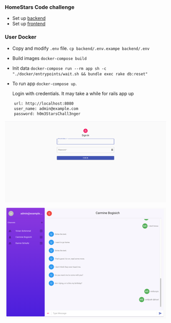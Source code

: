 ### HomeStars Code challenge

- Set up [backend](./backend/README.md)
- Set up [frontend](./frontend/README.md)

### User Docker

- Copy and modify `.env` file. `cp backend/.env.exampe backend/.env`
- Build images `docker-compose build`
- Init data `docker-compose run --rm app sh -c  "./docker/entrypoints/wait.sh && bundle exec rake db:reset"`  
- To run app `docker-compose up`.
  
  Login with credentials. It may take a while for rails app up

```
    url: http://localhost:8080
    user_name: admin@example.com
    password: h0m3StarsChall3nger
```

![Login Window](./login.png)

![Chat Window](./chat.png)
